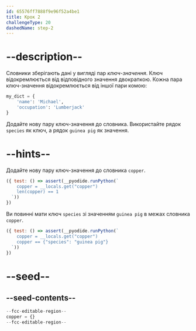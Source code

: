 ```yaml
---
id: 65576ff7888f9e96f52a4be1
title: Крок 2
challengeType: 20
dashedName: step-2
---
```


# --description--

Словники зберігають дані у вигляді пар *ключ*-*значення*. Ключ відокремлюється від відповідного значення двокрапкою. Кожна пара ключ-значення відокремлюється від іншої пари комою:

```py
my_dict = {
    'name': 'Michael',
    'occupation': 'Lumberjack'
}
```

Додайте нову пару ключ-значення до словника. Використайте рядок `species` як ключ, а рядок `guinea pig` як значення.

# --hints--

Додайте нову пару ключ-значення до словника `copper`.

```js
({ test: () => assert(__pyodide.runPython(`
    copper = __locals.get("copper")
    len(copper) == 1
  `))
})
```

Ви повинні мати ключ `species` зі значенням `guinea pig` в межах словника `copper`.

```js
({ test: () => assert(__pyodide.runPython(`
    copper = __locals.get("copper")
    copper == {"species": "guinea pig"}
  `))
})
```

# --seed--

## --seed-contents--

```py
--fcc-editable-region--
copper = {}
--fcc-editable-region--
```
